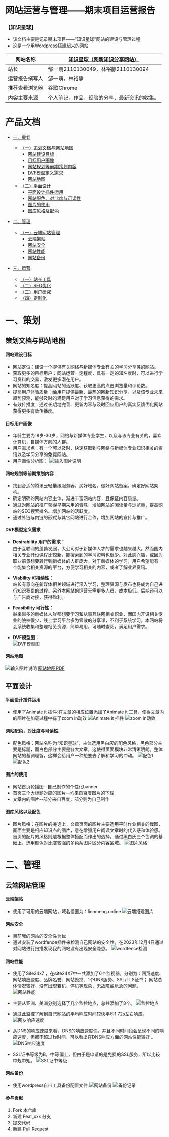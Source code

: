 # 网站运营与管理——期末项目运营报告

### 【知识星球】
- 该文档主要是记录期末项目——“知识星球”网站的建设与管理过程
- 这是一个用[Wordpress](https://cn.wordpress.org/)搭建起来的网站

网站名称 | [知识星球（网新知识分享网站）](https://www.linnmeng.online/)
---|---
站长 | 邹一萌2110130049，林裕静2110130094
运营报告撰写人 | 邹一萌，林裕静 
推荐查看浏览器 | 谷歌Chrome 
内容主要来源 | 个人笔记，作品，经验的分享，最新资讯的收集。


# 产品文档
- [一、策划](#策划)
    - [（一）策划文档与网站地图](#策划文档与网站地图)
        - [网站建设目标](#网站建设目标)
        - [目标用户画像](#目标用户画像)
        - [网站规划等前期策划内容](#网站规划等前期策划内容)
        - [DVF模型定义需求](#DVF模型定义需求)
        - [网站地图](#网站地图) 
    - [（二）平面设计](#平面设计)
        - [平面设计插件运用](#平面设计插件运用)
        - [网站配色、对比度与可读性](#网站配色、对比度与可读性)
        - [图片的使用](#图片的使用)
        - [图库风格及配色](#图库风格及配色)

- [二、管理](#管理)
    - [（一）云端网站管理](#云端网站管理)
        - [云端架站](#云端架站)
        - [网站安全](#网站安全)
        - [网站性能](#网站性能)
        - [网站备份](#网站备份)

- [三、运营](#运营)
    - [（一）站长工具](#站长工具)    
    - [（二）SEO优化](#SEO优化)
    - [（三）用户研究](#用户研究)
    - [（四）定制化](#定制化)

# 一、策划

## 策划文档与网站地图

#### 网站建设目标
- 网站定位：建设一个提供有关网络与新媒体专业有关的学习分享类的网站。
- 获取更多的目标用户：网站运营一定程度，具有一定的知名度时，可以进行学习资料的交易，激发更多潜在用户。
- 网站的知名度：提高网站的活跃度、获取更高的点击浏览量和评论数。
- 提高用户体验质量：给用户提供最新、最热的网新知识分享，以及该专业未来趋势预测，能够及时的满足用户对于学习信息获得的需求。
- 有效传播度：通过长期地完善、更新内容与及时回应用户的真实反馈优化网站获得更多有效传播度。

#### 目标用户画像
- 年龄主要为18岁-30岁，网络与新媒体专业学生，以及与该专业有关的，喜欢计算机，自媒体方向的人群。
- 用户需求点：有一个可以及时、快速获取到与网络与新媒体专业知识相关的资讯以及学习分享的免费网站。
- 用户画像分析图：
![输入图片说明](img/%E7%94%A8%E6%88%B7%E5%9B%BE%E5%83%8F%E5%88%86%E6%9E%90.png)

#### 网站规划等前期策划内容
- 找到合适的腾讯云轻量级服务器，买好域名，做好网站备案，确定好网站架构。
- 确定明确的网站内容主体，渐进丰富网站内容，且保证内容质量。
- 通过对网站的推广获得早期采用的青睐，增加网站的阅读量与浏览量，提高网站的SEO搜索排名、增加网站的活跃度。
- 通过外链与内链的形式与其它网站进行合作，增加网站的宣传与推广。

#### DVF模型定义需求
- <b>Desirability 用户的需求：</b> <br>
由于互联网的蓬勃发展，大公司对于新媒体人才的需求也越来越大。然而国内相关专业开设课程比较新，能搜索到的学习资料也很少。对此感兴趣，或因为职业前景想要转行到新媒体的人群庞大。对于新媒体的学习，用户希望能有一个能集合相关资源的平台，方便学习相关的内容，或者了解业界资讯。

- <b>Viability 可持续性：</b>  <br>
站长有意向在新媒体相关领域进行深入学习，整理资源与发布也将成为自己进行知识积累的过程。另外本网站的运营无需更多人员，成本极低。后期还可以与广告商对接，获得盈利。

- <b>Feasibility 可行性：</b>   <br>
越来越多的新媒体人群都想要学习和从事互联网相关职业，而国内开设相关专业的院校很少，线上学习平台多为零散的分享课，不利于系统学习。本网站将会系统收集和整理相关资源，简单易用，可随时查阅，满足用户需求。

- <b> DVF模型图：</b>   <br>
![DVF模型图](img/DVF%E5%88%86%E6%9E%90_%E7%94%BB%E6%9D%BF%201.png)


#### 网站地图
![输入图片说明](img/%E7%BD%91%E7%AB%99%E5%9C%B0%E5%9B%BE.jpg)
[网站地图PDF](网站地图pdf.pdf)

## 平面设计
#### 平面设计插件运用
- 使用了Animate it 插件:在文章的相应位置添加了Animate it 工具，使得文章内的图片在加载过程中有了zoom in动效
![Animate it 插件](img/Animate%20it%E6%8F%92%E4%BB%B6.png)
![zoom in动效](img/zoom%20in%2000_00_00-00_00_30.gif)


#### 网站配色，对比度与可读性
- 配色风格：网站名称为“知识星球”，主体选用黑白灰的配色风格，黑色部分主要是标题，而白色部分主要是各大文章，这使得页面模块非常清晰明朗。整体网站的基调理智，这样会给用户一种想要去了解和学习的冲动。
![配色1](img/%E9%85%8D%E8%89%B21.png)
![配色2](img/%E9%85%8D%E8%89%B22.png)

#### 图片的使用
- 网站首页轮播图--自己制作的个性化banner
- 首页三个大标题对应的图片--均来自百度图片的下载
- 文章内的图片--部分来自百度，部分则为自己制作

#### 图库风格以及配色
- 图片风格：在图片的挑选上，文章页面的图片主要选用平时作业相关的截图，画面主要是相应知识点的图片，意在增强用户阅读文章时的代入感和体验感。首页的配片的风格则是根据整体搭配而作出的选择，通过黑白灰三个色调的基础上，选用颜色对比度较强的多色系图片区分内容区域。
![图片风格](img/%E5%9B%BE%E7%89%87%E9%A3%8E%E6%A0%BC.png)

# 二、管理

## 云端网站管理

#### 云端架站
- 使用了可用的云端网站，域名设置为：linnmeng.online
![云端搭建图片](img/%E4%BA%91%E7%AB%AF%E6%90%AD%E5%BB%BA.png)

#### 网站安全
- 目前我的网站的安全性为优
- 通过安装了wordfence插件来检测自己网站的安全性，在2023年12月4日通过对网站进行扫描发现我的网站没有出现安全隐患。
![wordfence检测](img/wordfence%E6%A3%80%E6%B5%8B.png)

#### 网站性能
- 使用了Site24x7 ，在site24X7中一共添加了6个监视器，分别为：网页速度、网站响应速度、品牌名誉、网站毁损、1个DNS服务、SSL/TLS证书； 网站总体情况较好，没有出现宕机、停机等现象，无故障或危急的问题。
![网站性能](img/%E7%BD%91%E7%AB%99%E6%80%A7%E8%83%BD.png)

- 主要从亚洲、美洲分别选择了几个监控地点，总共添加了8个。
![监控地点](img/%E4%B8%8D%E5%90%8C%E4%BD%8D%E7%BD%AE%E7%9A%84%E5%8F%AF%E7%94%A8%E6%80%A7%E4%B8%8E%E5%93%8D%E5%BA%94%E6%97%B6%E9%97%B4.png)

- 通过此监控了解到自己网站的平均响应时间较快平均1.72s左右响应。
![网友响应速度](img/%E9%A1%B5%E9%9D%A2%E5%8A%A0%E8%BD%BD%E6%97%B6%E9%97%B4.png)

- 从DNS的响应速度来看，DNS的响应速度快，并且不同时间段会呈现不同的响应速度，但都不超过1s时间，可以看出在DNS响应方面的网站性能较好 。
![DNS响应速度](img/DNS%E5%93%8D%E5%BA%94%E9%80%9F%E5%BA%A6.png)

- SSL证书等级为B，中等偏上，但由于是申请的是免费的SSL服务，所以比较中规中矩。
![SSL证书等级](img/SSL%E8%AF%81%E4%B9%A6%E7%AD%89%E7%BA%A7B.png)

#### 网站备份
- 使用wordpress自带工具备份配置文件
![网站备份](img/%E7%BD%91%E7%AB%99%E5%A4%87%E4%BB%BD.png)
![备份记录](img/%E7%BD%91%E7%AB%99%E5%A4%87%E4%BB%BD1.png)


#### 参与贡献

1.  Fork 本仓库
2.  新建 Feat_xxx 分支
3.  提交代码
4.  新建 Pull Request
